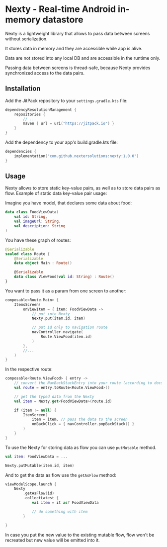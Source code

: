 # Nexty - Real-time Android in-memory datastore

Nexty is a lightweight library that allows to pass data between screens without serialization.

It stores data in memory and they are accessible while app is alive.

Data are not stored into any local DB and are accessible in the runtime only.

Passing data between screens is thread-safe, because Nexty provides synchronized access to the data
pairs.

## Installation

Add the JitPack repository to your `settings.gradle.kts` file:

```kotlin
dependencyResolutionManagement {
    repositories {
        // ...
        maven { url = uri("https://jitpack.io") }
    }
}
```

Add the dependency to your app's build.gradle.kts file:

```kotlin
dependencies {
    implementation("com.github.nextersolutions:nexty:1.0.0")
}
```

## Usage

Nexty allows to store static key-value pairs, as well as to store data pairs as flow. Example of
static data key-value pair usage:

Imagine you have model, that declares some data about food:

```kotlin
data class FoodViewData(
    val id: String,
    val imageUrl: String,
    val description: String
)
```

You have these graph of routes:

```kotlin
@Serializable
sealed class Route {
    @Serializable
    data object Main : Route()

    @Serializable
    data class ViewFood(val id: String) : Route()
}
```

You want to pass it as a param from one screen to another:

```kotlin
composable<Route.Main> {
    ItemsScreen(
        onViewItem = { item: FoodViewData ->
            // put into Nexty
            Nexty.put(item.id, item)

            // put id only to navigation route
            navController.navigate(
                Route.ViewFood(item.id)
            )
        },
        //...
    )
}
```

In the respective route:

```kotlin
composable<Route.ViewFood> { entry ->
    // convert the NavBackStackEntry into your route (according to docs)
    val route = entry.toRoute<Route.ViewFood>()

    // get the typed data from the Nexty
    val item = Nexty.get<FoodViewData>(route.id)

    if (item != null) {
        ItemScreen(
            item = item, // pass the data to the screen
            onBackClick = { navController.popBackStack() }
        )
    }
}
```

To use the Nexty for storing data as flow you can use `putMutable` method.

```kotlin
val item: FoodViewData = ...

Nexty.putMutable(item.id, item)
```

And to get the data as flow use the `getAsFlow` method:

```kotlin
viewModelScope.launch {
    Nexty
        .getAsFlow(id)
        .collectLatest {
            val item = it as? FoodViewData

            // do something with item 
        }

}
```

In case you put the new value to the existing mutable flow, flow won't be recreated but new value
will be emitted into it.

